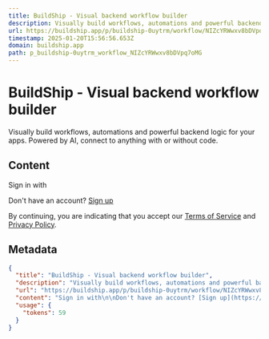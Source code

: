 ```yaml
---
title: BuildShip - Visual backend workflow builder
description: Visually build workflows, automations and powerful backend logic for your apps. Powered by AI, connect to anything with or without code.
url: https://buildship.app/p/buildship-0uytrm/workflow/NIZcYRWwxv8bDVpq7oMG#workflowsLogFilters=%7B%22groupBy%22%3A%22workflows%22%2C%22timeRange%22%3A%7B%22type%22%3A%22days%22%2C%22value%22%3A7%7D%2C%22severity%22%3A%5B%22DEFAULT%22%2C%22WARNING%22%2C%22ERROR%22%5D%2C%22nodeIds%22%3A%5B%22b77e83ae-e3d3-47cd-8217-b071e75c7fa4%22%2C%221c8024d9-ea69-4d9d-bf38-566dc88d154d%22%2C%22847835d4-7691-47f3-8850-f3868a5cfc68%22%2C%221705846184104%22%2C%221705846214872%22%5D%7D
timestamp: 2025-01-20T15:56:56.653Z
domain: buildship.app
path: p_buildship-0uytrm_workflow_NIZcYRWwxv8bDVpq7oMG
---
```


# BuildShip - Visual backend workflow builder


Visually build workflows, automations and powerful backend logic for your apps. Powered by AI, connect to anything with or without code.


## Content

Sign in with

Don't have an account? [Sign up](https://buildship.app/sign-up)

By continuing, you are indicating that you accept our [Terms of Service](https://www.buildship.com/terms) and [Privacy Policy](https://www.buildship.com/privacy).

## Metadata

```json
{
  "title": "BuildShip - Visual backend workflow builder",
  "description": "Visually build workflows, automations and powerful backend logic for your apps. Powered by AI, connect to anything with or without code.",
  "url": "https://buildship.app/p/buildship-0uytrm/workflow/NIZcYRWwxv8bDVpq7oMG#workflowsLogFilters=%7B%22groupBy%22%3A%22workflows%22%2C%22timeRange%22%3A%7B%22type%22%3A%22days%22%2C%22value%22%3A7%7D%2C%22severity%22%3A%5B%22DEFAULT%22%2C%22WARNING%22%2C%22ERROR%22%5D%2C%22nodeIds%22%3A%5B%22b77e83ae-e3d3-47cd-8217-b071e75c7fa4%22%2C%221c8024d9-ea69-4d9d-bf38-566dc88d154d%22%2C%22847835d4-7691-47f3-8850-f3868a5cfc68%22%2C%221705846184104%22%2C%221705846214872%22%5D%7D",
  "content": "Sign in with\n\nDon't have an account? [Sign up](https://buildship.app/sign-up)\n\nBy continuing, you are indicating that you accept our [Terms of Service](https://www.buildship.com/terms) and [Privacy Policy](https://www.buildship.com/privacy).",
  "usage": {
    "tokens": 59
  }
}
```

